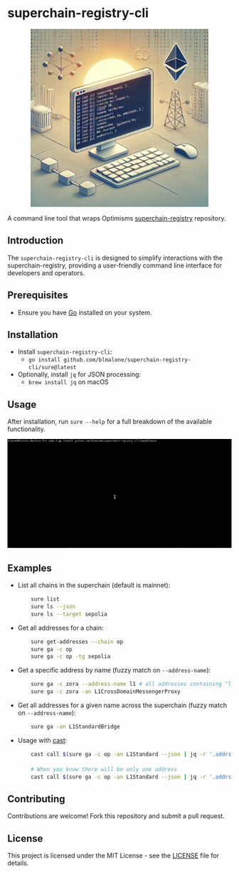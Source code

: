 # superchain-registry-cli

<p align="center">
    <img src="./superchain-registry-cli-dalle.png" alt="Generated by Dall-e given this README as a prompt" width="400"/ title="Generated by Dall-e given this README as a prompt">
</p>

A command line tool that wraps Optimisms [superchain-registry](https://github.com/ethereum-optimism/superchain-registry) repository.

## Introduction

The `superchain-registry-cli` is designed to simplify interactions with the superchain-registry, providing a user-friendly command line interface for developers and operators.

## Prerequisites

- Ensure you have [Go](https://formulae.brew.sh/formula/go) installed on your system.

## Installation

- Install `superchain-registry-cli`:
    - `go install github.com/blmalone/superchain-registry-cli/sure@latest`
- Optionally, install `jq` for JSON processing:
    - `brew install jq` on macOS
 
## Usage

After installation, run `sure --help` for a full breakdown of the available functionality.

![General sure usage](./general-usage-example.gif)

## Examples

- List all chains in the superchain (default is mainnet): 
    ```bash 
        sure list
        sure ls --json
        sure ls --target sepolia
    ``` 
- Get all addresses for a chain: 
    ```bash 
        sure get-addresses --chain op
        sure ga -c op
        sure ga -c op -tg sepolia
    ```
- Get a specific address by name (fuzzy match on `--address-name`): 
    ```bash
        sure ga -c zora --address-name l1 # all addresses containing "l1" - not case sensitive
        sure ga -c zora -an L1CrossDomainMessengerProxy
    ```

- Get all addresses for a given name across the superchain (fuzzy match on `--address-name`): 
    ```bash
        sure ga -an L1StandardBridge
    ```

- Usage with [cast](https://book.getfoundry.sh/cast/):
    ```bash
        cast call $(sure ga -c op -an L1Standard --json | jq -r '.addrs.L1StandardBridgeProxy') "version()(string)"

        # When you know there will be only one address
        cast call $(sure ga -c op -an L1Standard --json | jq -r '.addrs | to_entries | .[0].value') "version()(string)"
    ```

## Contributing

Contributions are welcome! Fork this repository and submit a pull request.

## License

This project is licensed under the MIT License - see the [LICENSE](LICENSE) file for details.
